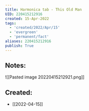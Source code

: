 ```yaml
---
title: Harmonica tab - This Old Man
UID: 220415212916
created: 15-Apr-2022
tags:
  - 'created/2022/Apr/15'
  - 'evergreen'
  - 'permanent/fact'
aliases: 220415212916
publish: True
---
```

## Notes:
![[Pasted image 20220415212921.png]]

## Created:
- [[2022-04-15]]

